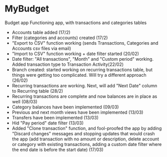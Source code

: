 # MyBudget
Budget app
Functioning app, with transactions and categories tables
- Accounts table added (17/2)
- Filter (categories and accounts) created (17/2)
- "Export to CSV" function working (sends Transactions, Categories and Accounts csv files via email)
- "Import to CSV" function working + date filter started (20/02)
- Date filter: "All transactions", "Month" and "Custom period" working. Added transaction type to Transaction Activity(22/02)
- Branch created: started working on recurring transactions table, but things were getting too complicated. Will try a different approach (26/02)
- Recurring transactions are working. Next, will add "Next Date" column to Recurring table (28/2)
- Recurring transactions are complete and now balances are in place as well (08/03)
- Category balances have been implemented (09/03)
- Previous and next month views have been implemented (13/03)
- Transfers have been implemented (13/03)
- Hid "Pay period" date filter (13/03)
- Added "Clone transaction" function, and fool-proofed the app by adding "Discard changes" messages and stopping updates that would crash the app (add transaction with no amount or description, delete account or category with existing transactions, adding a custom date filter where the end date is before the start date) (17/03)